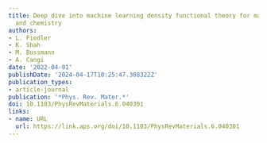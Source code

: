 ```yaml
---
title: Deep dive into machine learning density functional theory for materials science
  and chemistry
authors:
- L. Fiedler
- K. Shah
- M. Bussmann
- A. Cangi
date: '2022-04-01'
publishDate: '2024-04-17T10:25:47.308322Z'
publication_types:
- article-journal
publication: '*Phys. Rev. Mater.*'
doi: 10.1103/PhysRevMaterials.6.040301
links:
- name: URL
  url: https://link.aps.org/doi/10.1103/PhysRevMaterials.6.040301
---
```

